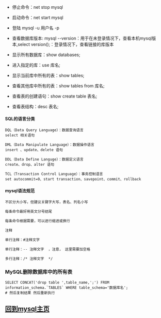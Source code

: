 



+ 停止命令：net stop mysql
+ 启动命令：net start mysql

+ 登陆 mysql -u 用户名 -p

+ 查看数据库版本: mysql --version：用于在未登录情况下，查看本机mysql版本,select version();：登录情况下，查看链接的库版本


+ 显示所有数据库：show databases;


+ 进入指定的库：use 库名;

+ 显示当前库中所有的表：show tables;

+ 查看其他库中所有的表：show tables from 库名;

+ 查看表的创建语句：show create table 表名;

+ 查看表结构：desc 表名;


#### SQL的语言分类

```
DQL（Data Query Language）：数据查询语言
select 相关语句

DML（Data Manipulate Language）：数据操作语言
insert 、update、delete 语句

DDL（Data Define Languge）：数据定义语言
create、drop、alter 语句

TCL（Transaction Control Language）：事务控制语言
set autocommit=0、start transaction、savepoint、commit、rollback
```

#### mysql语法规范
```
不区分大小写，但建议关键字大写，表名、列名小写

每条命令最好用英文分号结尾

每条命令根据需要，可以进行缩进或换行

注释

单行注释：#注释文字

单行注释：-- 注释文字  ，注意， 这里需要加空格

多行注释：/* 注释文字  */
```





### MySQL删除数据库中的所有表

```
SELECT CONCAT('drop table ',table_name,';') FROM information_schema.`TABLES` WHERE table_schema='数据库名';
# 然后复制结果 然后重新执行

```






































## [回到mysql主页](./index.md)